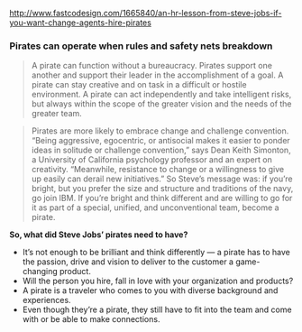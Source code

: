 http://www.fastcodesign.com/1665840/an-hr-lesson-from-steve-jobs-if-you-want-change-agents-hire-pirates

### Pirates can operate when rules and safety nets breakdown

> A pirate can function without a bureaucracy. Pirates support one another and support their leader in the accomplishment of a goal. A pirate can stay creative and on task in a difficult or hostile environment. A pirate can act independently and take intelligent risks, but always within the scope of the greater vision and the needs of the greater team.

> Pirates are more likely to embrace change and challenge convention. “Being aggressive, egocentric, or antisocial makes it easier to ponder ideas in solitude or challenge convention,” says Dean Keith Simonton, a University of California psychology professor and an expert on creativity. “Meanwhile, resistance to change or a willingness to give up easily can derail new initiatives.” So Steve’s message was: if you’re bright, but you prefer the size and structure and traditions of the navy, go join IBM. If you’re bright and think different and are willing to go for it as part of a special, unified, and unconventional team, become a pirate.

__So, what did Steve Jobs’ pirates need to have?__

* It’s not enough to be brilliant and think differently — a pirate has to have the passion, drive and vision to deliver to the customer a game-changing product.
* Will the person you hire, fall in love with your organization and products?
* A pirate is a traveler who comes to you with diverse background and experiences.
* Even though they’re a pirate, they still have to fit into the team and come with or be able to make connections.
